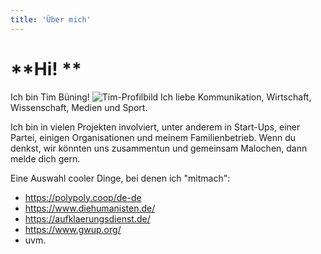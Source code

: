 ```yaml
---
title: 'Über mich'
---
```


# **Hi! **
Ich bin Tim Büning! ![Tim-Profilbild](Tim-Profilbild.png "Tim-Profilbild")
Ich liebe Kommunikation, Wirtschaft, Wissenschaft, Medien und Sport. 

Ich bin in vielen Projekten involviert, unter anderem in Start-Ups, einer Partei, einigen Organisationen und meinem Familienbetrieb.
Wenn du denkst, wir könnten uns zusammentun und gemeinsam Malochen, dann melde dich gern.

Eine Auswahl cooler Dinge, bei denen ich "mitmach":

* https://polypoly.coop/de-de
* https://www.diehumanisten.de/
* https://aufklaerungsdienst.de/
* https://www.gwup.org/
* uvm.

